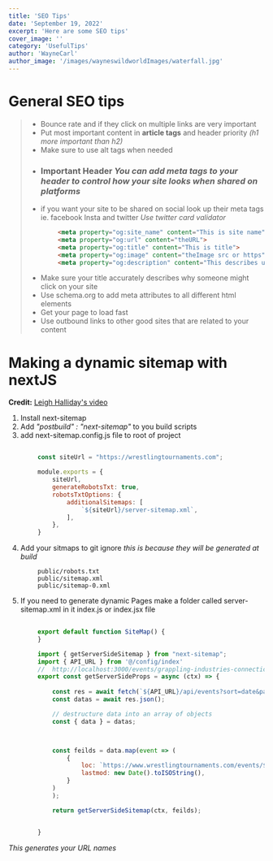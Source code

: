 ```yaml
---
title: 'SEO Tips'
date: 'September 19, 2022'
excerpt: 'Here are some SEO tips'
cover_image: ''
category: 'UsefulTips'
author: 'WayneCarl'
author_image: '/images/wayneswildworldImages/waterfall.jpg'
---
```




# General SEO tips
> - Bounce rate and if they click on multiple links are very important
> - Put most important content in **article tags** and header priority *(h1 more important than h2)*
> - Make sure to use alt tags when needed
> - ### Important Header *You can add meta tags to your header to control how your site looks when shared on platforms*
> - if you want your site to be shared on social look up their meta tags ie. facebook Insta and twitter *Use twitter card validator*
> ```html
>         <meta property="og:site_name" content="This is site name">
>         <meta property="og:url" content="theURL">
>         <meta property="og:title" content="This is title">
>         <meta property="og:image" content="theImage src or https">
>         <meta property="og:description" content="This describes us">
> ```
> - Make sure your title accurately describes why someone might click on your site        
> - Use schema.org to add meta attributes to all different html elements
> - Get your page to load fast
> - Use outbound links to other good sites that are related to your content

# Making a dynamic sitemap with nextJS
**Credit:** [Leigh Halliday's video](https://www.youtube.com/watch?v=fOoH9Z5adrg)
1. Install next-sitemap
2. Add *"postbuild" : "next-sitemap"* to you build scripts
3. add next-sitemap.config.js file to root of project

```javascript

        const siteUrl = "https://wrestlingtournaments.com";

        module.exports = {
            siteUrl,
            generateRobotsTxt: true,
            robotsTxtOptions: {
                additionalSitemaps: [
                    `${siteUrl}/server-sitemap.xml`,
                ],
            },
        }
```
4. Add your sitmaps to git ignore *this is because they will be generated at build*

```
        public/robots.txt
        public/sitemap.xml
        public/sitemap-0.xml
```
5. If you need to generate dynamic Pages make a folder called server-sitemap.xml in it index.js or index.jsx file

```javascript
        
        export default function SiteMap() {
        }

        import { getServerSideSitemap } from "next-sitemap";
        import { API_URL } from '@/config/index'
        //  http://localhost:3000/events/grappling-industries-connecticut
        export const getServerSideProps = async (ctx) => {
        
            const res = await fetch(`${API_URL}/api/events?sort=date&pagination[pageSize]=1000&populate=*`)
            const datas = await res.json();

            // destructure data into an array of objects
            const { data } = datas;



            const feilds = data.map(event => (
                {
                    loc: `https://www.wrestlingtournaments.com/events/${event.attributes.slug}`,
                    lastmod: new Date().toISOString(),
                }
            )
            );

            return getServerSideSitemap(ctx, feilds);


        }
```
*This generates your URL names*

